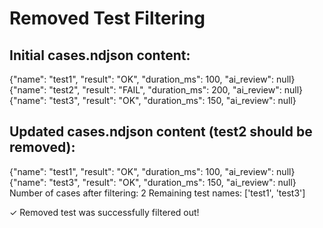 # Removed Test Filtering


## Initial cases.ndjson content:

  {"name": "test1", "result": "OK", "duration_ms": 100, "ai_review": null}
  {"name": "test2", "result": "FAIL", "duration_ms": 200, "ai_review": null}
  {"name": "test3", "result": "OK", "duration_ms": 150, "ai_review": null}

## Updated cases.ndjson content (test2 should be removed):

  {"name": "test1", "result": "OK", "duration_ms": 100, "ai_review": null}
  {"name": "test3", "result": "OK", "duration_ms": 150, "ai_review": null}
Number of cases after filtering: 2
Remaining test names: ['test1', 'test3']

✓ Removed test was successfully filtered out!
